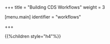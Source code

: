 +++
title = "Building CDS Workflows"
weight = 3

[menu.main]
identifier = "workflows"

+++

{{%children style="h4"%}}
